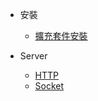 * 安裝

  * [擴充套件安裝](zh-tw/install.md)

* Server

  * [HTTP](zh-tw/server/http.md)
  * [Socket](zh-tw/server/socket.md)

